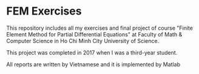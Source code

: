# FEM Exercises

This repository includes all my exercises and final project of course "Finite Element Method for Partial Differential Equations" at Faculty of Math & Computer Science in Ho Chi Minh City University of Science.

This project was completed in 2017 when I was a third-year student.

All reports are written by Vietnamese and it is implemented by Matlab
